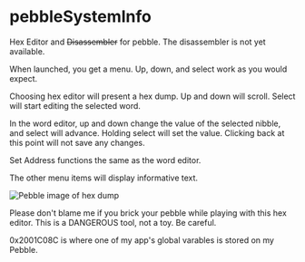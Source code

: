 pebbleSystemInfo
================

Hex Editor and ~~Disassembler~~ for pebble.  The disassembler is not yet available.

When launched, you get a menu.  Up, down, and select work as you would expect.

Choosing hex editor will present a hex dump.  Up and down will scroll.  Select will start editing the selected word.

In the word editor, up and down change the value of the selected nibble, and select will advance.  Holding select will set the value.  Clicking back at this point will not save any changes.

Set Address functions the same as the word editor.

The other menu items will display informative text.

![Pebble image of hex dump](https://raw.github.com/rigel314/pebbleSystemInfo/db98eba7b59fb6cf8af94aefcc2c9cebe0a5595e/images/hexdump.png)


Please don't blame me if you brick your pebble while playing with this hex editor.  This is a DANGEROUS tool, not a toy.  Be careful.

0x2001C08C is where one of my app's global varables is stored on my Pebble.
